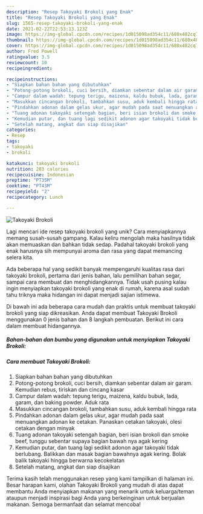 ```yaml
---
description: "Resep Takoyaki Brokoli yang Enak"
title: "Resep Takoyaki Brokoli yang Enak"
slug: 1565-resep-takoyaki-brokoli-yang-enak
date: 2021-02-22T22:53:13.123Z
image: https://img-global.cpcdn.com/recipes/1d015098ad354c11/680x482cq70/takoyaki-brokoli-foto-resep-utama.jpg
thumbnail: https://img-global.cpcdn.com/recipes/1d015098ad354c11/680x482cq70/takoyaki-brokoli-foto-resep-utama.jpg
cover: https://img-global.cpcdn.com/recipes/1d015098ad354c11/680x482cq70/takoyaki-brokoli-foto-resep-utama.jpg
author: Fred Powell
ratingvalue: 3.5
reviewcount: 10
recipeingredient:

recipeinstructions:
- "Siapkan bahan bahan yang dibutuhkan"
- "Potong-potong brokoli, cuci bersih, diamkan sebentar dalam air garam. Kemudian rebus, tiriskan dan cincang kasar"
- "Campur dalam wadah: tepung terigu, maizena, kaldu bubuk, lada, garam, dan baking powder. Aduk rata"
- "Masukkan cincangan brokoli, tambahkan susu, aduk kembali hingga rata"
- "Pindahkan adonan dalam gelas ukur, agar mudah pada saat menuangkan adonan ke cetakan. Panaskan cetakan takoyaki, olesi cetakan dengan minyak"
- "Tuang adonan takoyaki setengah bagian, beri isian brokoli dan smoke beef, tunggu sebentar supaya bagian bawah nya agak kering"
- "Kemudian putar, dan tuang lagi sedikit adonon agar takoyaki tidak berlubang. Balikkan dan masak bagian bawahnya agak kering. Bolak balik takoyaki hingga berwarna kecokelatan"
- "Setelah matang, angkat dan siap disajikan"
categories:
- Resep
tags:
- takoyaki
- brokoli

katakunci: takoyaki brokoli 
nutrition: 203 calories
recipecuisine: Indonesian
preptime: "PT35M"
cooktime: "PT43M"
recipeyield: "2"
recipecategory: Lunch

---
```



![Takoyaki Brokoli](https://img-global.cpcdn.com/recipes/1d015098ad354c11/680x482cq70/takoyaki-brokoli-foto-resep-utama.jpg)

Lagi mencari ide resep takoyaki brokoli yang unik? Cara menyiapkannya memang susah-susah gampang. Kalau keliru mengolah maka hasilnya tidak akan memuaskan dan bahkan tidak sedap. Padahal takoyaki brokoli yang enak harusnya sih mempunyai aroma dan rasa yang dapat memancing selera kita.

Ada beberapa hal yang sedikit banyak mempengaruhi kualitas rasa dari takoyaki brokoli, pertama dari jenis bahan, lalu pemilihan bahan segar, sampai cara membuat dan menghidangkannya. Tidak usah pusing kalau ingin menyiapkan takoyaki brokoli yang enak di rumah, karena asal sudah tahu triknya maka hidangan ini dapat menjadi sajian istimewa.




Di bawah ini ada beberapa cara mudah dan praktis untuk membuat takoyaki brokoli yang siap dikreasikan. Anda dapat membuat Takoyaki Brokoli menggunakan 0 jenis bahan dan 8 langkah pembuatan. Berikut ini cara dalam membuat hidangannya.

<!--inarticleads1-->

##### Bahan-bahan dan bumbu yang digunakan untuk menyiapkan Takoyaki Brokoli:





<!--inarticleads2-->

##### Cara membuat Takoyaki Brokoli:

1. Siapkan bahan bahan yang dibutuhkan
1. Potong-potong brokoli, cuci bersih, diamkan sebentar dalam air garam. Kemudian rebus, tiriskan dan cincang kasar
1. Campur dalam wadah: tepung terigu, maizena, kaldu bubuk, lada, garam, dan baking powder. Aduk rata
1. Masukkan cincangan brokoli, tambahkan susu, aduk kembali hingga rata
1. Pindahkan adonan dalam gelas ukur, agar mudah pada saat menuangkan adonan ke cetakan. Panaskan cetakan takoyaki, olesi cetakan dengan minyak
1. Tuang adonan takoyaki setengah bagian, beri isian brokoli dan smoke beef, tunggu sebentar supaya bagian bawah nya agak kering
1. Kemudian putar, dan tuang lagi sedikit adonon agar takoyaki tidak berlubang. Balikkan dan masak bagian bawahnya agak kering. Bolak balik takoyaki hingga berwarna kecokelatan
1. Setelah matang, angkat dan siap disajikan




Terima kasih telah menggunakan resep yang kami tampilkan di halaman ini. Besar harapan kami, olahan Takoyaki Brokoli yang mudah di atas dapat membantu Anda menyiapkan makanan yang menarik untuk keluarga/teman ataupun menjadi inspirasi bagi Anda yang berkeinginan untuk berjualan makanan. Semoga bermanfaat dan selamat mencoba!
